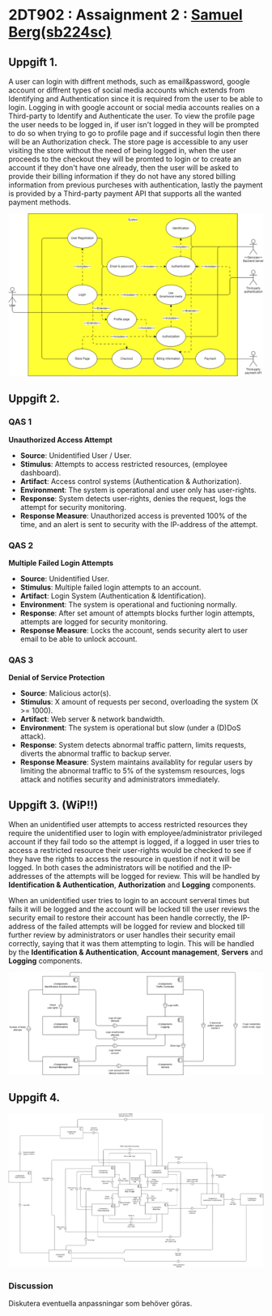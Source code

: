 # 2DT902 : Assaignment 2 : [Samuel Berg(sb224sc)](mailto:sb224sc@student.lnu.se)

## Uppgift 1.

A user can login with diffrent methods, such as email&password, google account or diffrent types of social media accounts which extends from Identifying and Authentication since it is required from the user to be able to login. Logging in with google account or social media accounts realies on a Third-party to Identify and Authenticate the user. To view the profile page the user needs to be logged in, if user isn't logged in they will be prompted to do so when trying to go to profile page and if successful login then there will be an Authorization check. The store page is accessible to any user visiting the store without the need of being logged in, when the user proceeds to the checkout they will be promted to login or to create an account if they don't have one already, then the user will be asked to provide their billing information if they do not have any stored billing information from previous purcheses with authentication, lastly the payment is provided by a Third-party payment API that supports all the wanted payment methods.

![Use case diagram](./img/task1.drawio.png)

## Uppgift 2.

### QAS 1

**Unauthorized Access Attempt**

* **Source**: Unidentified User / User.
* **Stimulus**: Attempts to access restricted resources, (employee dashboard).
* **Artifact**: Access control systems (Authentication & Authorization).
* **Environment**: The system is operational and user only has user-rights.
* **Response**: System detects user-rights, denies the request, logs the attempt for security monitoring.
* **Response Measure**: Unauthorized access is prevented 100% of the time, and an alert is sent to security with the IP-address of the attempt.

### QAS 2

**Multiple Failed Login Attempts**

* **Source**: Unidentified User.
* **Stimulus**: Multiple failed login attempts to an account.
* **Artifact**: Login System (Authentication & Identification).
* **Environment**: The system is operational and fuctioning normally.
* **Response**: After set amount of attempts blocks further login attempts, attempts are logged for security monitoring.
* **Response Measure**: Locks the account, sends security alert to user email to be able to unlock account. 

### QAS 3

**Denial of Service Protection**

* **Source**: Malicious actor(s).
* **Stimulus**: X amount of requests per second, overloading the system (X >= 1000).
* **Artifact**: Web server & network bandwidth.
* **Environment**: The system is operational but slow (under a (D)DoS attack).
* **Response**: System detects abnormal traffic pattern, limits requests, diverts the abnormal traffic to backup server.
* **Response Measure**: System maintains availablity for regular users by limiting the abnormal traffic to 5% of the systemsm resources, logs attack and notifies security and administrators immediately.

## Uppgift 3. (WiP!!)

When an unidentified user attempts to access restricted resources they require the unidentified user to login with employee/administrator privileged account if they fail todo so the attempt is logged, if a logged in user tries to access a restricted resource their user-rights would be checked to see if they have the rights to access the resource in question if not it will be logged. In both cases the administrators will be notified and the IP-addresses of the attempts will be logged for review. This will be handled by **Identification & Authentication**, **Authorization** and **Logging** components.

When an unidentified user tries to login to an account serveral times but fails it will be logged and the account will be locked till the user reviews the security email to restore their account has been handle correctly, the IP-address of the failed attempts will be logged for review and blocked till further review by administrators or user handles their security email correctly, saying that it was them attempting to login. This will be handled by the **Identification & Authentication**, **Account management**, **Servers** and **Logging** components.



![UML of task1 & 2](./img/task3.drawio.png)

## Uppgift 4.

![UML of assignment1 & task3](./img/task4.drawio.png)

### Discussion

Diskutera eventuella anpassningar som behöver göras.
